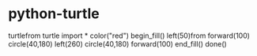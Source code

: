 # python-turtle
turtlefrom turtle import *
color("red")
begin_fill()
left(50)from
forward(100)
circle(40,180)
left(260)
circle(40,180)
forward(100)
end_fill()
done()
